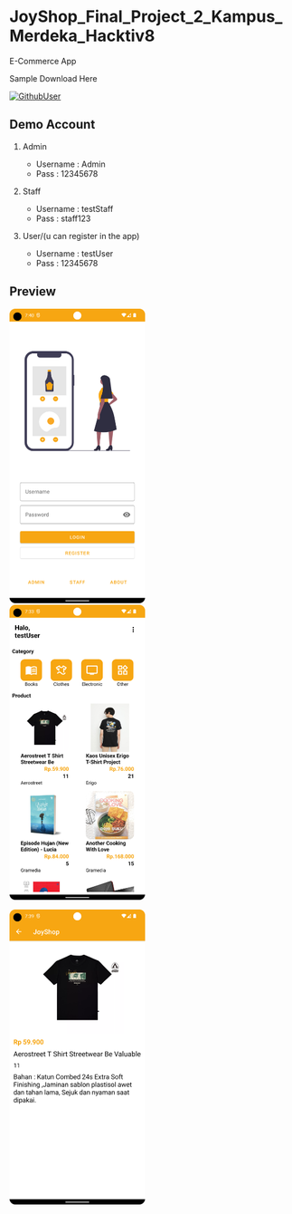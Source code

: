 # JoyShop_Final_Project_2_Kampus_Merdeka_Hacktiv8
E-Commerce App

Sample Download Here

[![GithubUser](https://img.shields.io/badge/JoyShop-APK-black.svg?style=for-the-badge&logo=android)](https://github.com/RadRasyad/JoyShop_Final_Project_2_Kampus_Merdeka_Hacktiv8/raw/master/app/release/app-release.apk)

## Demo Account
1. Admin
    - Username : Admin
    - Pass     : 12345678
    
 2. Staff
    - Username : testStaff
    - Pass     : staff123
    
 2. User/(u can register in the app)
    - Username : testUser
    - Pass     : 12345678

## Preview
<img src="https://github.com/RadRasyad/JoyShop_Final_Project_2_Kampus_Merdeka_Hacktiv8/blob/master/ss/main_user_login.png" width="240"> &nbsp;&nbsp;&nbsp;&nbsp;&nbsp;&nbsp;
<img src="https://github.com/RadRasyad/JoyShop_Final_Project_2_Kampus_Merdeka_Hacktiv8/blob/master/ss/user_home.png" width="240"> &nbsp;&nbsp;&nbsp;&nbsp;&nbsp;&nbsp;

<img src="https://github.com/RadRasyad/JoyShop_Final_Project_2_Kampus_Merdeka_Hacktiv8/blob/master/ss/user_detail_product.png" width="240"> &nbsp;&nbsp;&nbsp;&nbsp;&nbsp;&nbsp;
